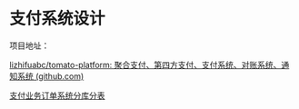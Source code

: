 # 支付系统设计

项目地址：

[lizhifuabc/tomato-platform: 聚合支付、第四方支付、支付系统、对账系统、通知系统 (github.com)](https://github.com/lizhifuabc/tomato-platform)



[支付业务订单系统分库分表](./支付业务订单系统分库分表.md)
